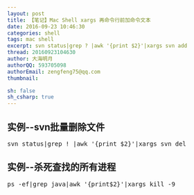 ```yaml
---
layout: post
title: 【笔记】Mac Shell xargs 再命令行前加命令文本
date: 2016-09-23 10:46:30
categories: shell
tags: mac shell
excerpt: svn status|grep ? |awk '{print $2}'|xargs svn add
thread: 20160923104630
author: 大海明月
authorQQ: 593705098
authorEmail: zengfeng75@qq.com
thumbnail:

sh: false
sh_csharp: true
---
```



<p> </p>
<h2 class="nav1">实例--svn批量删除文件</h2>
<pre>
svn status|grep ! |awk '{print $2}'|xargs svn del
</pre>


<h2 class="nav1">实例--杀死查找的所有进程</h2>


<pre>
ps -ef|grep java|awk '{print$2}'|xargs kill -9 
</pre>
